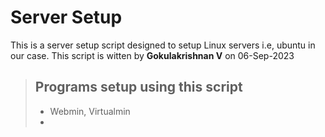 # Server Setup

This is a server setup script designed to setup Linux servers i.e, ubuntu in our case.
This script is witten by **Gokulakrishnan V** on 06-Sep-2023

> ## Programs setup using this script
> - Webmin, Virtualmin
> -